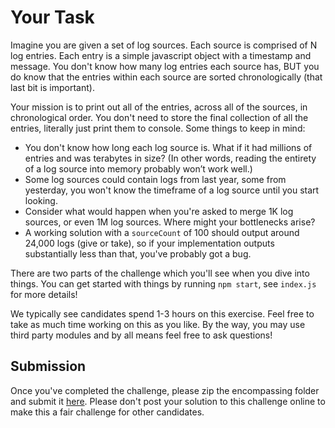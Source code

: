 # Your Task

Imagine you are given a set of log sources.  Each source is comprised of N log entries.  Each entry is a simple javascript object with a timestamp and message.  You don't know how many log entries each source has, BUT you do know that the entries within each source are sorted chronologically (that last bit is important).

Your mission is to print out all of the entries, across all of the sources, in chronological order.  You don't need to store the final collection of all the entries, literally just print them to console.  Some things to keep in mind:

* You don't know how long each log source is.  What if it had millions of entries and was terabytes in size?  (In other words, reading the entirety of a log source into memory probably won’t work well.)
* Some log sources could contain logs from last year, some from yesterday, you won't know the timeframe of a log source until you start looking.
* Consider what would happen when you're asked to merge 1K log sources, or even 1M log sources.  Where might your bottlenecks arise?
* A working solution with a `sourceCount` of 100 should output around 24,000 logs (give or take), so if your implementation outputs substantially less than that, you've probably got a bug.

There are two parts of the challenge which you'll see when you dive into things.  You can get started with things by running `npm start`, see `index.js` for more details!

We typically see candidates spend 1-3 hours on this exercise. Feel free to take as much time working on this as you like. By the way, you may use third party modules and by all means feel free to ask questions!


## Submission

Once you've completed the challenge, please zip the encompassing folder and submit it [here](https://goo.gl/forms/m9aELJJT02d1silL2). Please don't post your solution to this challenge online to make this a fair challenge for other candidates.
